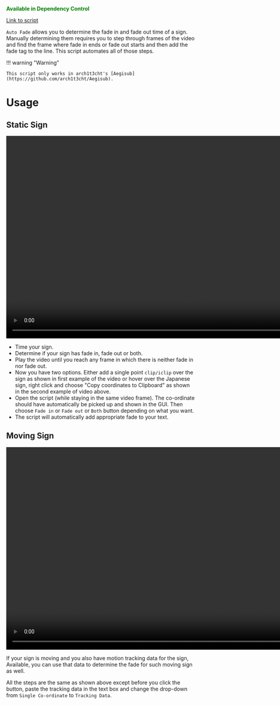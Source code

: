 <font color="green">**Available in Dependency Control**</font>

[Link to script](https://github.com/PhosCity/Aegisub-Scripts/blob/main/macros/phos.AutoFade.moon)

`Auto Fade` allows you to determine the fade in and fade out time of a sign. Manually determining them requires you to step through frames of the video and find the frame where fade in ends or fade out starts and then add the fade tag to the line. This script automates all of those steps.

!!! warning "Warning"

    This script only works in arch1t3cht's [Aegisub](https://github.com/arch1t3cht/Aegisub).

# Usage

## Static Sign

<video width="960" height="540" controls>
  <source src="https://user-images.githubusercontent.com/65547311/227202163-633bc88d-5bee-4c43-a611-084b3479aa8a.mp4" type="video/mp4">
Your browser does not support the video tag.
</video>

- Time your sign.
- Determine if your sign has fade in, fade out or both.
- Play the video until you reach any frame in which there is neither fade in nor fade out.
- Now you have two options. Either add a single point `clip/iclip` over the sign as shown in first example of the video or hover over the Japanese sign, right click and choose "Copy coordinates to Clipboard" as shown in the second example of video above.
- Open the script (while staying in the same video frame). The co-ordinate should have automatically be picked up and shown in the GUI. Then choose `Fade in` or `Fade out` or `Both` button depending on what you want.
- The script will automatically add appropriate fade to your text.

## Moving Sign

<video width="960" height="540" controls>
  <source src="../assets/auto-fade-tracking.mp4" type="video/mp4">
Your browser does not support the video tag.
</video>

If your sign is moving and you also have motion tracking data for the sign, Available, you can use that data to determine the fade for such moving sign as well.

All the steps are the same as shown above except before you click the button, paste the tracking data in the text box and change the drop-down from `Single Co-ordinate` to `Tracking Data`.
